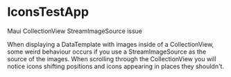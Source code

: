 # IconsTestApp
Maui CollectionView StreamImageSource issue

When displaying a DataTemplate with images inside of a CollectionView, some weird behaviour occurs if you use a StreamImageSource as the source of the images.
When scrolling through the CollectionView you will notice icons shifting positions and icons appearing in places they shouldn't.
